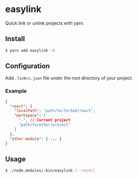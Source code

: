 # easylink
Quick link or unlink projects with yarn.

## Install
```bash
$ yarn add easylink -D
```

## Configuration
Add `.linkrc.json` file under the root directory of your project.

### Example
```json
{
  "react": {
    "localPath": "path/to/forked/react",
    "workspace": [
      ".", // Current project
      "path/to/other/project"
    ]
  },
  "other-module": { ... }
}
```

## Usage
```bash
$ ./node_modules/.bin/easylink [--reset]
```
